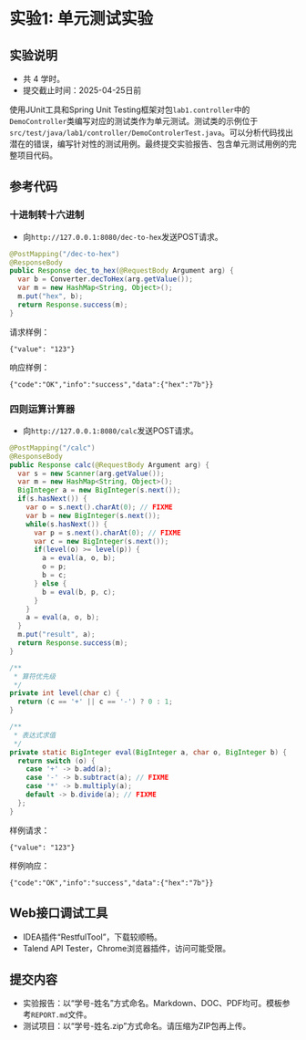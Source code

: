 # 实验1: 单元测试实验

## 实验说明

- 共 4 学时。
- 提交截止时间：2025-04-25日前

使用JUnit工具和Spring Unit Testing框架对包`lab1.controller`中的`DemoController`类编写对应的测试类作为单元测试。测试类的示例位于`src/test/java/lab1/controller/DemoControlerTest.java`。可以分析代码找出潜在的错误，编写针对性的测试用例。最终提交实验报告、包含单元测试用例的完整项目代码。

## 参考代码

### 十进制转十六进制

- 向`http://127.0.0.1:8080/dec-to-hex`发送POST请求。

```java
@PostMapping("/dec-to-hex")
@ResponseBody
public Response dec_to_hex(@RequestBody Argument arg) {
  var b = Converter.decToHex(arg.getValue());
  var m = new HashMap<String, Object>();
  m.put("hex", b);
  return Response.success(m);
}
```

请求样例：

```in
{"value": "123"}
```

响应样例：

```out
{"code":"OK","info":"success","data":{"hex":"7b"}}
```

### 四则运算计算器

- 向`http://127.0.0.1:8080/calc`发送POST请求。

```java
@PostMapping("/calc")
@ResponseBody
public Response calc(@RequestBody Argument arg) {
  var s = new Scanner(arg.getValue());
  var m = new HashMap<String, Object>();
  BigInteger a = new BigInteger(s.next());
  if(s.hasNext()) {
    var o = s.next().charAt(0); // FIXME
    var b = new BigInteger(s.next());
    while(s.hasNext()) {
      var p = s.next().charAt(0); // FIXME
      var c = new BigInteger(s.next());
      if(level(o) >= level(p)) {
        a = eval(a, o, b);
        o = p;
        b = c;
      } else {
        b = eval(b, p, c);
      }
    }
    a = eval(a, o, b);
  }
  m.put("result", a);
  return Response.success(m);
}
```

```java
/**
 * 算符优先级
 */
private int level(char c) {
  return (c == '+' || c == '-') ? 0 : 1;
}
```

```java
/**
 * 表达式求值
 */
private static BigInteger eval(BigInteger a, char o, BigInteger b) {
  return switch (o) {
    case '+' -> b.add(a);
    case '-' -> b.subtract(a); // FIXME
    case '*' -> b.multiply(a);
    default -> b.divide(a); // FIXME
  };
}
```

样例请求：
```in
{"value": "123"}
```

样例响应：

```out
{"code":"OK","info":"success","data":{"hex":"7b"}}
```

## Web接口调试工具

- IDEA插件“RestfulTool”，下载较顺畅。
- Talend API Tester，Chrome浏览器插件，访问可能受限。

## 提交内容

- 实验报告：以“学号-姓名”方式命名。Markdown、DOC、PDF均可。模板参考`REPORT.md`文件。
- 测试项目：以“学号-姓名.zip”方式命名。请压缩为ZIP包再上传。
